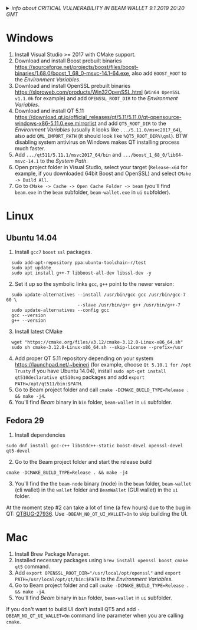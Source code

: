 <details>
<summary>
<i>info about CRITICAL VULNERABILITY IN BEAM WALLET 9.1.2019 20:20 GMT </i>
</summary>
Critical Vulnerability was found in Beam Wallet today.

Vulnerability was discovered by Beam Dev Team and not reported anywhere else.

Vulnerability affects all previously released Beam Wallets both Dekstop and CLI.

DO NOT DELETE THE DATABASE or any other wallet data.

DO NOT USE WALLETS YOU HAVE BUILT FROM SOURCE ON MAINNET UNTIL FURTHER NOTICE

The vulnerability DOES NOT affect wallet data, secret keys or passwords

All Beam users are REQUIRED to follow the procedure below IMMEDIATELY!!!


1. Stop your currently running Beam Wallets immediately

2. Uinstall or delete your Beam Wallet application and executables from all machines. 

DO NOT DELETE THE DATABASE or any other wallet data

3. Make sure the application was deleted. Check the documentation for the location of Wallet application files (https://beam-docs.readthedocs.io/en/latest/rtd_pages/user_files_and_locations.html)

4. Download the Beam Wallet again from the website only (beam.mw/downloads) 
 
It will have THE SAME version numbers as previously published archives
Make sure the SHA256 of the archive matches with the one published on the website.

5. Install the new application



Details for the vulnerability and the CVE will be published within a week to avoid exploits.

</details>













# Windows
1. Install Visual Studio >= 2017 with CMake support.
1. Download and install Boost prebuilt binaries https://sourceforge.net/projects/boost/files/boost-binaries/1.68.0/boost_1_68_0-msvc-14.1-64.exe, also add `BOOST_ROOT` to the _Environment Variables_.
1. Download and install OpenSSL prebuilt binaries https://slproweb.com/products/Win32OpenSSL.html (`Win64 OpenSSL v1.1.0h` for example) and add `OPENSSL_ROOT_DIR` to the _Environment Variables_.
1. Download and install QT 5.11 https://download.qt.io/official_releases/qt/5.11/5.11.0/qt-opensource-windows-x86-5.11.0.exe.mirrorlist and add `QT5_ROOT_DIR` to the _Environment Variables_ (usually it looks like `.../5.11.0/msvc2017_64`), also add `QML_IMPORT_PATH` (it should look like `%QT5_ROOT_DIR%\qml`). BTW disabling system antivirus on Windows makes QT installing process much faster.
1. Add `.../qt511/5.11.1/msvc2017_64/bin` and `.../boost_1_68_0/lib64-msvc-14.1` to the _System Path_.
1. Open project folder in Visual Studio, select your target (`Release-x64` for example, if you downloaded 64bit Boost and OpenSSL) and select `CMake -> Build All`.
1. Go to `CMake -> Cache -> Open Cache Folder -> beam` (you'll find `beam.exe` in the `beam` subfolder, `beam-wallet.exe` in `ui` subfolder).

# Linux 

## Ubuntu 14.04
1. Install `gcc7` `boost` `ssl` packages.
```
  sudo add-apt-repository ppa:ubuntu-toolchain-r/test
  sudo apt update
  sudo apt install g++-7 libboost-all-dev libssl-dev -y
```
2. Set it up so the symbolic links `gcc`, `g++` point to the newer version:
```
  sudo update-alternatives --install /usr/bin/gcc gcc /usr/bin/gcc-7 60 \
                           --slave /usr/bin/g++ g++ /usr/bin/g++-7 
  sudo update-alternatives --config gcc
  gcc --version
  g++ --version
```
3. Install latest CMake 
```
  wget "https://cmake.org/files/v3.12/cmake-3.12.0-Linux-x86_64.sh"
  sudo sh cmake-3.12.0-Linux-x86_64.sh --skip-license --prefix=/usr
```
4. Add proper QT 5.11 repository depending on your system https://launchpad.net/~beineri (for example, choose `Qt 5.10.1 for /opt Trusty` if you have Ubuntu 14.04), install `sudo apt-get install qt510declarative qt510svg` packages and add `export PATH=/opt/qt511/bin:$PATH`.
5. Go to Beam project folder and call `cmake -DCMAKE_BUILD_TYPE=Release . && make -j4`.
6. You'll find _Beam_ binary in `bin` folder, `beam-wallet` in `ui` subfolder.

## Fedora 29
1. Install dependencies
```
sudo dnf install gcc-c++ libstdc++-static boost-devel openssl-devel qt5-devel 
```
2. Go to the Beam project folder and start the release build
```
cmake -DCMAKE_BUILD_TYPE=Release . && make -j4
```
3. You'll find the the `beam-node` binary (node) in the `beam` folder, `beam-wallet` (cli wallet) in the `wallet` folder and `BeamWallet` (GUI wallet) in the `ui` folder.

At the moment step #2 can take a lot of time (a few hours) due to the bug in QT: [QTBUG-27936](https://bugreports.qt.io/browse/QTBUG-27936).
Use `-DBEAM_NO_QT_UI_WALLET=On` to skip building the UI. 


# Mac
1. Install Brew Package Manager.
1. Installed necessary packages using `brew install openssl boost cmake qt5` command.
1. Add `export OPENSSL_ROOT_DIR="/usr/local/opt/openssl"` and `export PATH=/usr/local/opt/qt/bin:$PATH` to the _Environment Variables_.
1. Go to Beam project folder and call `cmake -DCMAKE_BUILD_TYPE=Release . && make -j4`.
1. You'll find _Beam_ binary in `bin` folder, `beam-wallet` in `ui` subfolder.

If you don't want to build UI don't install QT5 and add `-DBEAM_NO_QT_UI_WALLET=On` command line parameter when you are calling `cmake`.

